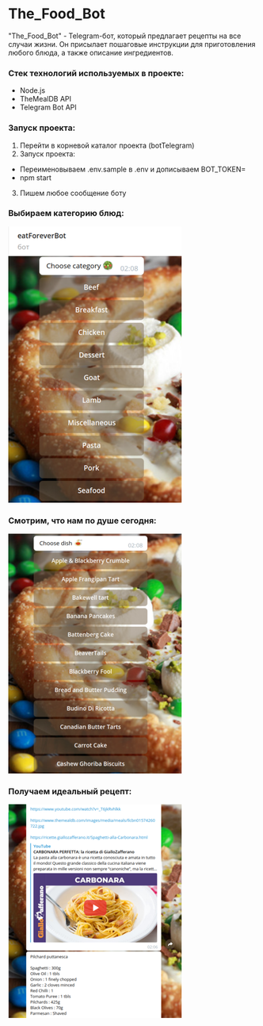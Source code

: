 # The_Food_Bot

"The_Food_Bot" - Telegram-бот, который предлагает рецепты на все случаи жизни. Он присылает пошаговые инструкции для приготовления любого блюда, а также описание ингредиентов.

### Стек технологий используемых в проекте:

- Node.js
- TheMealDB API
- Telegram Bot API

### Запуск проекта:

1. Перейти в корневой каталог проекта (botTelegram)
2. Запуск проекта:

- Переименовываем .env.sample в .env и дописываем BOT_TOKEN=
- npm start

3. Пишем любое сообщение боту

### Выбираем категорию блюд:

![category](https://github.com/irinatarshinaeva/The_Food_Bot/blob/master/assests/screenshots/category.png 'Категория')

### Смотрим, что нам по душе сегодня:

![dish](https://github.com/irinatarshinaeva/The_Food_Bot/blob/master/assests/screenshots/dish.png 'Блюда')

### Получаем идеальный рецепт:

![food](https://github.com/irinatarshinaeva/The_Food_Bot/blob/master/assests/screenshots/food.png 'Рецепт')
